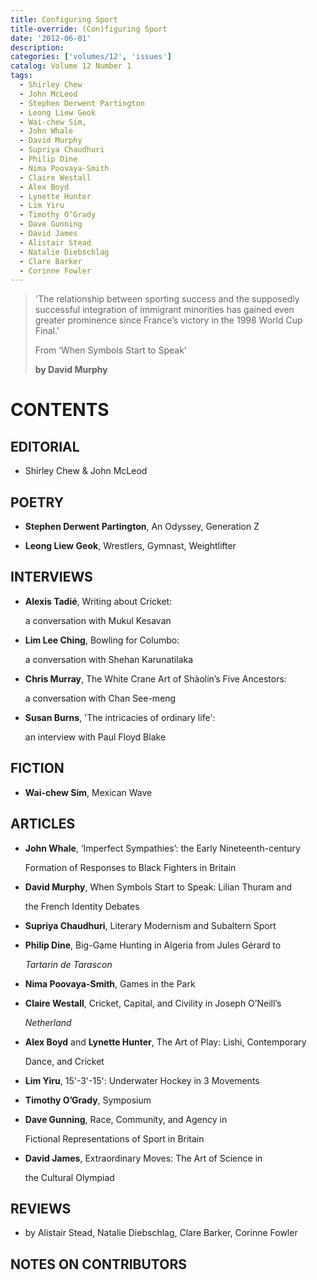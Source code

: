 ```yaml
---
title: Configuring Sport
title-override: (Con)figuring Sport
date: '2012-06-01'
description: 
categories: ['volumes/12', 'issues']
catalog: Volume 12 Number 1
tags:
  - Shirley Chew
  - John McLeod
  - Stephen Derwent Partington	
  - Leong Liew Geok
  - Wai-chew Sim,
  - John Whale
  - David Murphy 
  - Supriya Chaudhuri 
  - Philip Dine
  - Nima Poovaya-Smith
  - Claire Westall
  - Alex Boyd
  - Lynette Hunter
  - Lim Yiru
  - Timothy O’Grady 
  - Dave Gunning
  - David James
  - Alistair Stead
  - Natalie Diebschlag
  - Clare Barker
  - Corinne Fowler
---
```


> 'The relationship between sporting success and the supposedly successful integration of immigrant minorities has gained even greater prominence since France’s victory in the 1998 World Cup Final.'
> 
> From ‘When Symbols Start to Speak’
> 
>    **by David Murphy**

# CONTENTS

## EDITORIAL

- Shirley Chew & John McLeod

## POETRY

- **Stephen Derwent Partington**,  An Odyssey, Generation Z	

- **Leong Liew Geok**,  Wrestlers, Gymnast, Weightlifter

## INTERVIEWS

-  **Alexis Tadié**,  Writing about Cricket: 
  
    a conversation with Mukul Kesavan  
    
-  **Lim Lee Ching**,  Bowling for Columbo: 

    a conversation with Shehan Karunatilaka

-  **Chris Murray**,  The White Crane Art of Shàolín’s Five Ancestors:

    a conversation with Chan See-meng

-  **Susan Burns**,  'The intricacies of ordinary life': 

    an interview with Paul Floyd Blake

## FICTION

- **Wai-chew Sim**,  Mexican Wave	

## ARTICLES

- **John Whale**, ‘Imperfect Sympathies’: the Early Nineteenth-century

    Formation of Responses to Black Fighters in Britain

- **David Murphy**,  When Symbols Start to Speak: Lilian Thuram and 
    
    the French Identity Debates

- **Supriya Chaudhuri**, Literary Modernism and Subaltern Sport

- **Philip Dine**,  Big-Game Hunting in Algeria from Jules Gérard to 

    *Tartarin de Tarascon*

- **Nima Poovaya-Smith**,  Games in the Park
- **Claire Westall**,  Cricket, Capital, and Civility in Joseph O’Neill’s

    *Netherland*
	
- **Alex Boyd** and **Lynette Hunter**,  The Art of Play: Lishi, Contemporary 
	
    Dance, and Cricket

- **Lim Yiru**,  15'-3'-15': Underwater Hockey in 3 Movements

- **Timothy O’Grady**,  Symposium 	

- **Dave Gunning**,  Race, Community, and Agency in 
  
    Fictional Representations of Sport in Britain
 
- **David James**,  Extraordinary Moves: The Art of Science in 

    the Cultural Olympiad

## REVIEWS 

- by Alistair Stead, Natalie Diebschlag, Clare Barker, Corinne Fowler

## NOTES ON CONTRIBUTORS